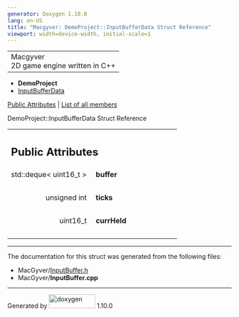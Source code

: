 ```yaml
---
generator: Doxygen 1.10.0
lang: en-US
title: "Macgyver: DemoProject::InputBufferData Struct Reference"
viewport: width=device-width, initial-scale=1
---
```


<div id="top">

<div id="titlearea">

<table data-cellspacing="0" data-cellpadding="0">
<colgroup>
<col style="width: 100%" />
</colgroup>
<tbody>
<tr id="projectrow" class="odd">
<td id="projectalign"><div id="projectname">
Macgyver
</div>
<div id="projectbrief">
2D game engine written in C++
</div></td>
</tr>
</tbody>
</table>

</div>

<div id="main-nav">

</div>

<div id="nav-path" class="navpath">

- **DemoProject**
- <a href="struct_demo_project_1_1_input_buffer_data.html"
  class="el">InputBufferData</a>

</div>

</div>

<div class="header">

<div class="summary">

[Public Attributes](#pub-attribs) \| [List of all
members](struct_demo_project_1_1_input_buffer_data-members.html)

</div>

<div class="headertitle">

<div class="title">

DemoProject::InputBufferData Struct Reference

</div>

</div>

</div>

<div class="contents">

<table class="memberdecls">
<colgroup>
<col style="width: 50%" />
<col style="width: 50%" />
</colgroup>
<tbody>
<tr class="odd heading">
<td colspan="2"><h2 id="public-attributes" class="groupheader"><span
id="pub-attribs"></span> Public Attributes</h2></td>
</tr>
<tr id="r_ad61732be17d50f82c295124d8cff473b"
class="even memitem:ad61732be17d50f82c295124d8cff473b">
<td class="memItemLeft" style="text-align: right;"
data-valign="top"><span id="ad61732be17d50f82c295124d8cff473b"></span>
std::deque&lt; uint16_t &gt; </td>
<td class="memItemRight"
data-valign="bottom"><strong>buffer</strong></td>
</tr>
<tr class="odd separator:ad61732be17d50f82c295124d8cff473b">
<td colspan="2" class="memSeparator"> </td>
</tr>
<tr id="r_ac48b8d67cadbdd6d58f3b519c2ddee58"
class="even memitem:ac48b8d67cadbdd6d58f3b519c2ddee58">
<td class="memItemLeft" style="text-align: right;"
data-valign="top"><span id="ac48b8d67cadbdd6d58f3b519c2ddee58"></span>
unsigned int </td>
<td class="memItemRight"
data-valign="bottom"><strong>ticks</strong></td>
</tr>
<tr class="odd separator:ac48b8d67cadbdd6d58f3b519c2ddee58">
<td colspan="2" class="memSeparator"> </td>
</tr>
<tr id="r_a7b5fd5c3120b674bf8ada10500d28e30"
class="even memitem:a7b5fd5c3120b674bf8ada10500d28e30">
<td class="memItemLeft" style="text-align: right;"
data-valign="top"><span id="a7b5fd5c3120b674bf8ada10500d28e30"></span>
uint16_t </td>
<td class="memItemRight"
data-valign="bottom"><strong>currHeld</strong></td>
</tr>
<tr class="odd separator:a7b5fd5c3120b674bf8ada10500d28e30">
<td colspan="2" class="memSeparator"> </td>
</tr>
</tbody>
</table>

------------------------------------------------------------------------

The documentation for this struct was generated from the following
files:

- MacGyver/<a href="_input_buffer_8h_source.html" class="el">InputBuffer.h</a>
- MacGyver/**InputBuffer.cpp**

</div>

------------------------------------------------------------------------

<span class="small">Generated
by [<img src="doxygen.svg" class="footer" width="104" height="31"
alt="doxygen" />](https://www.doxygen.org/index.html) 1.10.0</span>
